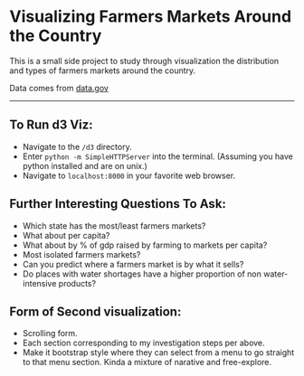 # Visualizing Farmers Markets Around the Country

This is a small side project to study through visualization the distribution and types of farmers markets around the country. 

Data comes from [data.gov](http://catalog.data.gov/dataset/farmers-markets-geographic-data) 

---

## To Run d3 Viz:

- Navigate to the `/d3` directory. 
- Enter `python -m SimpleHTTPServer` into the terminal. (Assuming you have python installed and are on unix.)
- Navigate to `localhost:8000` in your favorite web browser. 

## Further Interesting Questions To Ask: 

- Which state has the most/least farmers markets?
- What about per capita?
- What about by % of gdp raised by farming to markets per capita? 
- Most isolated farmers markets?
- Can you predict where a farmers market is by what it sells?
- Do places with water shortages have a higher proportion of non water-intensive products?

## Form of Second visualization: 
- Scrolling form. 
- Each section corresponding to my investigation steps per above.
- Make it bootstrap style where they can select from a menu to go straight to that menu section. Kinda a mixture of narative and free-explore.